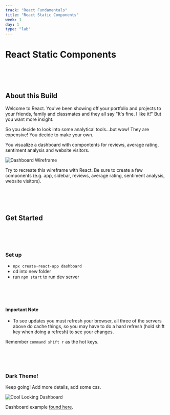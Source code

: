```yaml
---
track: "React Fundamentals"
title: "React Static Components"
week: 1
day: 1
type: "lab"
---
```



# React Static Components

<br>
<br>
<br>

## About this Build

Welcome to React. You've been showing off your portfolio and projects to your friends, family and classmates and they all say "It's fine. I like it!" But you want more insight.

So you decide to look into some analytical tools...but wow! They are expensive! You decide to make your own.

You visualize a dashboard with compontents for reviews, average rating, sentiment analysis and website visitors.

![Dashboard Wireframe](https://i.imgur.com/5mCo2tV.png)

Try to recreate this wireframe with React. Be sure to create a few components (e.g. app, sidebar, reviews, average rating, sentiment analysis, website visitors).

<br>
<br>
<br>

## Get Started

<br>
<br>
<br>


### Set up
- `npx create-react-app dashboard`
- cd into new folder
- run `npm start` to run dev server

<br>
<br>
<br>


#### Important Note
- To see updates you must refresh your browser, all three of the servers above do cache things, so you may have to do a hard refresh (hold shift key when doing a refresh) to see your changes. 

Remember `command shift r` as the hot keys.


<br>
<br>
<br>



### Dark Theme!

Keep going! Add more details, add some css.

![Cool Looking Dashboard](https://i.imgur.com/3kPnrAq.png)

Dashboard example [found here](https://medium.muz.li/30-handpicked-excellent-dashboards-347e2407a057).